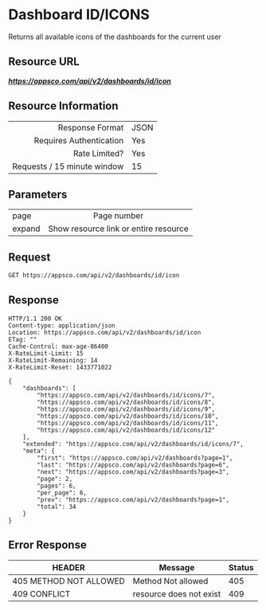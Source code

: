 # Dashboard ID/ICONS

Returns all available icons of the dashboards for the current user

## Resource URL

___https://appsco.com/api/v2/dashboards/id/icon___

## Resource Information

|                               |               |
|------------------------------:|---------------|
|Response Format                |JSON           |
|Requires Authentication        |Yes            |
|Rate Limited?                  |Yes            |
|Requests / 15 minute window    |15             |


## Parameters


|                               |                                       |
|-------------------------------|:-------------------------------------:|
|page                           |Page number                            |
|expand                         |Show resource link or entire resource  |


## Request

```.bash
GET https://appsco.com/api/v2/dashboards/id/icon
```

## Response

```.http
HTTP/1.1 200 OK
Content-type: application/json
Location: https://appsco.com/api/v2/dashboards/id/icon
ETag: ""
Cache-Control: max-age-86400
X-RateLimit-Limit: 15
X-RateLimit-Remaining: 14
X-RateLimit-Reset: 1433771022

{
    "dashboards": [
        "https://appsco.com/api/v2/dashboards/id/icons/7",
        "https://appsco.com/api/v2/dashboards/id/icons/8",
        "https://appsco.com/api/v2/dashboards/id/icons/9",
        "https://appsco.com/api/v2/dashboards/id/icons/10",
        "https://appsco.com/api/v2/dashboards/id/icons/11",
        "https://appsco.com/api/v2/dashboards/id/icons/12"
    ],
    "extended": "https://appsco.com/api/v2/dashboards/id/icons/7",
    "meta": {
        "first": "https://appsco.com/api/v2/dashboards?page=1",
        "last": "https://appsco.com/api/v2/dashboards?page=6",
        "next": "https://appsco.com/api/v2/dashboards?page=3",
        "page": 2,
        "pages": 6,
        "per_page": 6,
        "prev": "https://appsco.com/api/v2/dashboards?page=1",
        "total": 34
    }
}

```
## Error Response

|HEADER                         |Message                        |Status         |
|-------------------------------|-------------------------------|---------------|
|405 METHOD NOT ALLOWED         |Method Not allowed             |405            |
|409 CONFLICT                   |resource does not exist        |409            |